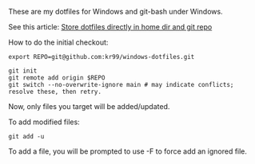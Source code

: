 These are my dotfiles for Windows and git-bash under Windows.

See this article: [Store dotfiles directly in home dir and git repo](https://dev.to/bowmanjd/store-home-directory-config-files-dotfiles-in-git-using-bash-zsh-or-powershell-a-simple-approach-without-a-bare-repo-2if7)

How to do the initial checkout:
```
export REPO=git@github.com:kr99/windows-dotfiles.git

git init
git remote add origin $REPO
git switch --no-overwrite-ignore main # may indicate conflicts; resolve these, then retry.
```

Now, only files you target will be added/updated.

To add modified files:
```
git add -u
```
To add a file, you will be prompted to use -F to force add an ignored file.
